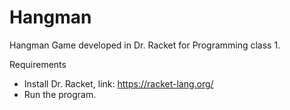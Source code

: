 # Hangman
Hangman Game developed in Dr. Racket for Programming class 1.

Requirements
- Install Dr. Racket, link: https://racket-lang.org/
- Run the program.
